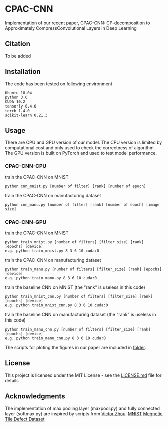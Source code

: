 # CPAC-CNN

Implementation of our recent paper, CPAC-CNN: CP-decomposition to Approximately CompressConvolutional Layers in Deep Learning

## Citation

To be added

## Installation

The code has been tested on following environment

```
Ubuntu 18.04
python 3.6
CUDA 10.2
tensorly 0.4.0
torch 1.4.0
scikit-learn 0.21.3
```
## Usage
There are CPU and GPU version of our model. The CPU version is limited by computational cost and only used to check the correctness of algorithm. The GPU version is built on PyTorch and used to test model performance.

### CPAC-CNN-CPU

train the CPAC-CNN on MNIST

```
python cnn_mnist.py [number of filter] [rank] [number of epoch]
```

train the CPAC-CNN on manufacturing dataset

```
python cnn_manu.py [number of filter] [rank] [number of epoch] [image size]
```

### CPAC-CNN-GPU

train the CPAC-CNN on MNIST

```
python train_mnist.py [number of filters] [filter_size] [rank] [epochs] [device]
e.g. python train_mnist.py 8 3 6 10 cuda:0
```

train the CPAC-CNN on manufacturing dataset

```
python train_manu.py [number of filters] [filter_size] [rank] [epochs] [device]
e.g. python train_manu.py 8 3 6 10 cuda:0
```

train the baseline CNN on MNIST (the "rank" is useless in this code)

```
python train_mnist_cnn.py [number of filters] [filter_size] [rank] [epochs] [device]
e.g. python train_mnist_cnn.py 8 3 6 10 cuda:0
```

train the baseline CNN on manufacturing dataset (the "rank" is useless in this code)

```
python train_manu_cnn.py [number of filters] [filter_size] [rank] [epochs] [device]
e.g. python train_manu_cnn.py 8 3 6 10 cuda:0
```

The scripts for ploting the figures in our paper are included in [folder](CPAC-CNN-GPU/result_viz/).

## License

This project is licensed under the MIT License - see the [LICENSE.md](LICENSE.md) file for details

## Acknowledgments

The implementation of max pooling layer (maxpool.py) and fully connected layer (softmax.py) are inspired by scripts from [Victor Zhou](https://github.com/vzhou842/cnn-from-scratch).
[MNIST](http://yann.lecun.com/exdb/mnist/)
[Megnetic Tile Defect Dataset](https://github.com/abin24/Magnetic-tile-defect-datasets.)
